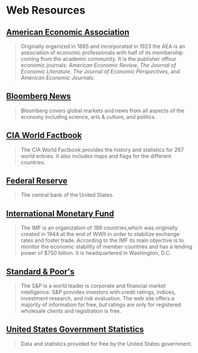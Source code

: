 # Web Resources

## [American Economic Association](https://web.archive.org/web/20150906020424/http:/www.aeaweb.org/index.php)

> Originally organized in 1885 and incorporated in 1923 the AEA is an association of economic professionals with half of its membership coming from the academic community. It is the publisher offour economic journals: _American Economic Review_, _The Journal of Economic Literature_, _The Journal of Economic Perspectives,_ and _American Economic Journals_.

## [Bloomberg News](https://web.archive.org/web/20150906020424/http:/www.bloomberg.com/news/)

> Bloomberg covers global markets and news from all aspects of the economy including science, arts & culture, and politics.

## [CIA World Factbook](https://web.archive.org/web/20150906020424/https:/www.cia.gov/library/publications/the-world-factbook/)

> The CIA World Factbook provides the history and statistics for 267 world entries. It also includes maps and flags for the different countries.

## [Federal Reserve](https://web.archive.org/web/20150906020424/http:/www.federalreserve.gov/)

> The central bank of the United States.

## [International Monetary Fund](http://www.imf.org/external/index.htm)

> The IMF is an organization of 188 countries,which was originally created in 1944 at the end of WWII in order to stabilize exchange rates and foster trade. According to the IMF its main objective is to monitor the economic stability of member countries and has a lending power of $750 billion. It is headquartered in Washington, D.C.

## [Standard & Poor's](https://web.archive.org/web/20150906020424/http:/www.standardandpoors.com/en_US/web/guest/home)

> The S&P is a world leader is corporate and financial market intelligence. S&P provides investors with:credit ratings, indices, investment research, and risk evaluation. The web site offers a majority of information for free, but ratings are only for registered wholesale clients and registration is free.

## [United States Government Statistics](https://web.archive.org/web/20150906020424/http:/www.usa.gov/Topics/Reference-Shelf/Data.shtml)

> Data and statistics provided for free by the United States government.



